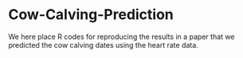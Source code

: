 # Cow-Calving-Prediction
We here place R codes for reproducing the results in a paper that we predicted the cow calving dates using the heart rate data.
